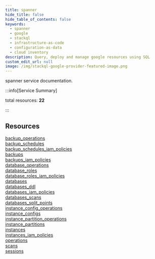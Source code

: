 ```yaml
---
title: spanner
hide_title: false
hide_table_of_contents: false
keywords:
  - spanner
  - google
  - stackql
  - infrastructure-as-code
  - configuration-as-data
  - cloud inventory
description: Query, deploy and manage google resources using SQL
custom_edit_url: null
image: /img/stackql-google-provider-featured-image.png
---
```


spanner service documentation.

:::info[Service Summary]

total resources: __22__  

:::

## Resources
<div class="row">
<div class="providerDocColumn">
<a href="/spanner/backup_operations/">backup_operations</a><br />
<a href="/spanner/backup_schedules/">backup_schedules</a><br />
<a href="/spanner/backup_schedules_iam_policies/">backup_schedules_iam_policies</a><br />
<a href="/spanner/backups/">backups</a><br />
<a href="/spanner/backups_iam_policies/">backups_iam_policies</a><br />
<a href="/spanner/database_operations/">database_operations</a><br />
<a href="/spanner/database_roles/">database_roles</a><br />
<a href="/spanner/database_roles_iam_policies/">database_roles_iam_policies</a><br />
<a href="/spanner/databases/">databases</a><br />
<a href="/spanner/databases_ddl/">databases_ddl</a><br />
<a href="/spanner/databases_iam_policies/">databases_iam_policies</a>
</div>
<div class="providerDocColumn">
<a href="/spanner/databases_scans/">databases_scans</a><br />
<a href="/spanner/databases_split_points/">databases_split_points</a><br />
<a href="/spanner/instance_config_operations/">instance_config_operations</a><br />
<a href="/spanner/instance_configs/">instance_configs</a><br />
<a href="/spanner/instance_partition_operations/">instance_partition_operations</a><br />
<a href="/spanner/instance_partitions/">instance_partitions</a><br />
<a href="/spanner/instances/">instances</a><br />
<a href="/spanner/instances_iam_policies/">instances_iam_policies</a><br />
<a href="/spanner/operations/">operations</a><br />
<a href="/spanner/scans/">scans</a><br />
<a href="/spanner/sessions/">sessions</a>
</div>
</div>